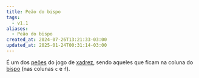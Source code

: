 ```yaml
---
title: Peão do bispo
tags:
  - v1.1
aliases:
  - Peão do bispo
created_at: 2024-07-26T13:21:33-03:00
updated_at: 2025-01-24T00:31:14-03:00
---
```


É um dos [peões](content/atomos/2024/07/26/Xadrez_Peao.md) do jogo de [xadrez](content/atomos/2024/08/06/Xadrez.md), sendo aqueles que ficam na coluna do [bispo](content/atomos/2024/07/08/Xadrez_Bispo.md) (nas colunas `c` e `f`).